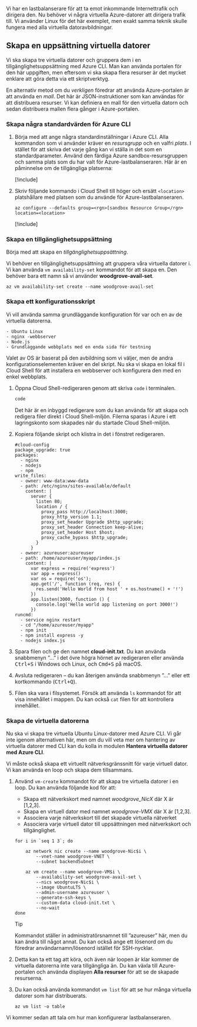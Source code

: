 Vi har en lastbalanserare för att ta emot inkommande Internettrafik och dirigera den. Nu behöver vi några virtuella Azure-datorer att dirigera trafik till. Vi använder Linux för det här exemplet, men exakt samma teknik skulle fungera med alla virtuella datoravbildningar.

## <a name="create-a-set-of-vms"></a>Skapa en uppsättning virtuella datorer

Vi ska skapa tre virtuella datorer och gruppera dem i en tillgänglighetsuppsättning med Azure CLI. Man kan använda portalen för den här uppgiften, men eftersom vi ska skapa flera resurser är det mycket enklare att göra detta via ett skriptverktyg.

En alternativ metod om du _verkligen_ föredrar att använda Azure-portalen är att använda en _mall_. Det här är JSON-instruktioner som kan användas för att distribuera resurser. Vi kan definiera en mall för den virtuella datorn och sedan distribuera mallen flera gånger i Azure-portalen.

### <a name="create-some-azure-cli-defaults"></a>Skapa några standardvärden för Azure CLI

1. Börja med att ange några standardinställningar i Azure CLI. Alla kommandon som vi använder kräver en _resursgrupp_ och en valfri _plats_. I stället för att skriva det varje gång kan vi ställa in det som en standardparameter. Använd den färdiga Azure sandbox-resursgruppen och samma plats som du har valt för Azure-lastbalanseraren. Här är en påminnelse om de tillgängliga platserna:

    [!include[](../../../includes/azure-sandbox-regions-note.md)]

1. Skriv följande kommando i Cloud Shell till höger och ersätt `<location>` platshållare med platsen som du använde för Azure-lastbalanseraren.

    ```azurecli
    az configure --defaults group=<rgn>[sandbox Resource Group</rgn> location=<location>
    ```

    [!include[](../../../includes/azure-cloudshell-copy-paste-tip.md)]

### <a name="create-an-availability-set"></a>Skapa en tillgänglighetsuppsättning

Börja med att skapa en _tillgänglighetsuppsättning_.

Vi behöver en tillgänglighetsuppsättning att gruppera våra virtuella datorer i. Vi kan använda `vm availability-set` kommandot för att skapa en. Den behöver bara ett namn så vi använder **woodgrove-avail-set**.

```azurecli
az vm availability-set create --name woodgrove-avail-set
```

### <a name="create-a-configuration-script"></a>Skapa ett konfigurationsskript

Vi vill använda samma grundläggande konfiguration för var och en av de virtuella datorerna.

    - Ubuntu Linux
    - nginx -webbserver
    - Node.js
    - Grundläggande webbplats med en enda sida för testning

Valet av OS är baserat på den avbildning som vi väljer, men de andra konfigurationselementen kräver en del skript. Nu ska vi skapa en lokal fil i Cloud Shell för att installera en webbserver och konfigurera den med en enkel webbplats.

1. Öppna Cloud Shell-redigeraren genom att skriva `code` i terminalen.

    ```bash
    code
    ```

    Det här är en inbyggd redigerare som du kan använda för att skapa och redigera filer direkt i Cloud Shell-miljön. Filerna sparas i Azure i ett lagringskonto som skapades när du startade Cloud Shell-miljön.

1. Kopiera följande skript och klistra in det i fönstret redigeraren.

    ```script
    #cloud-config
    package_upgrade: true
    packages:
      - nginx
      - nodejs
      - npm
    write_files:
      - owner: www-data:www-data
      - path: /etc/nginx/sites-available/default
        content: |
          server {
            listen 80;
            location / {
              proxy_pass http://localhost:3000;
              proxy_http_version 1.1;
              proxy_set_header Upgrade $http_upgrade;
              proxy_set_header Connection keep-alive;
              proxy_set_header Host $host;
              proxy_cache_bypass $http_upgrade;
            }
          }
      - owner: azureuser:azureuser
      - path: /home/azureuser/myapp/index.js
        content: |
          var express = require('express')
          var app = express()
          var os = require('os');
          app.get('/', function (req, res) {
            res.send('Hello World from host ' + os.hostname() + '!')
          })
          app.listen(3000, function () {
            console.log('Hello world app listening on port 3000!')
          })
    runcmd:
      - service nginx restart
      - cd "/home/azureuser/myapp"
      - npm init
      - npm install express -y
      - nodejs index.js
    ```

1. Spara filen och ge den namnet **cloud-init.txt**. Du kan använda snabbmenyn ”...” i det övre högra hörnet av redigeraren eller använda <kbd>Ctrl+S</kbd> i Windows och Linux, och <kbd>Cmd+S</kbd> på macOS.

1. Avsluta redigeraren – du kan återigen använda snabbmenyn ”...” eller ett kortkommando (<kbd>Ctrl+Q</kbd>).

1. Filen ska vara i filsystemet. Försök att använda `ls` kommandot för att visa innehållet i mappen. Du kan också `cat` filen för att kontrollera innehållet.

### <a name="create-the-virtual-machines"></a>Skapa de virtuella datorerna

Nu ska vi skapa tre virtuella Ubuntu Linux-datorer med Azure CLI. Vi går inte igenom alternativen här, men om du vill veta mer om hantering av virtuella datorer med CLI kan du kolla in modulen **Hantera virtuella datorer med Azure CLI**.

Vi måste också skapa ett virtuellt nätverksgränssnitt för varje virtuell dator. Vi kan använda en loop och skapa dem tillsammans.

1. Använd `vm-create` kommandot för att skapa tre virtuella datorer i en loop. Du kan använda följande kod för att:
    - Skapa ett nätverkskort med namnet _woodgrove_NicX_ där X är [1,2,3].
    - Skapa en virtuell dator med namnet _woodgrove-VMX_ där X är [1,2,3].
    - Associera varje nätverkskort till det skapade virtuella nätverket
    - Associera varje virtuell dator till uppsättningen med nätverkskort och tillgänglighet.

    ```azurecli
    for i in `seq 1 3`; do

        az network nic create --name woodgrove-Nic$i \
            --vnet-name woodgrove-VNET \
            --subnet backendSubnet

        az vm create --name woodgrove-VM$i \
            --availability-set woodgrove-avail-set \
            --nics woodgrove-Nic$i \
            --image UbuntuLTS \
            --admin-username azureuser \
            --generate-ssh-keys \
            --custom-data cloud-init.txt \
            --no-wait
    done
    ```
    > [!TIP]
    > Kommandot ställer in administratörsnamnet till ”azureuser” här, men du kan ändra till något annat. Du kan också ange ett lösenord om du föredrar användarnamn/lösenord istället för SSH-nycklar.

1. Detta kan ta ett tag att köra, och även när loopen är klar kommer de virtuella datorerna inte vara tillgängliga än. Du kan växla till Azure-portalen och använda displayen **Alla resurser** för att se de skapade resurserna.

1. Du kan också använda kommandot `vm list` för att se hur många virtuella datorer som har distribuerats.

    ```azurecli
    az vm list -o table
    ```

Vi kommer sedan att tala om hur man konfigurerar lastbalanseraren.